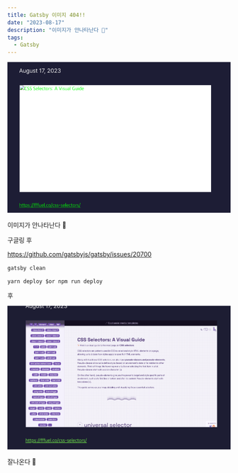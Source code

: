 ```yaml
---
title: Gatsby 이미지 404!!
date: "2023-08-17"
description: "이미지가 안나타난다 🤯"
tags: 
  - Gatsby
---
```

![Alt text](./image.png)

이미지가 안나타난다 🤯

구글링 후 

https://github.com/gatsbyjs/gatsby/issues/20700


```shell
gatsby clean
```

```shell
yarn deploy $or npm run deploy
```

후

![Alt text](./image-1.png)

잘나온다 🥳
